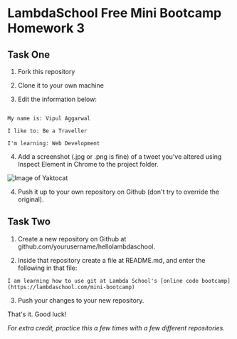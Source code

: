 # LambdaSchool Free Mini Bootcamp Homework 3 #

## Task One ##

1. Fork this repository

2. Clone it to your own machine

3. Edit the information below:


```

My name is: Vipul Aggarwal

I like to: Be a Traveller 

I'm learning: Web Development 

```

4. Add a screenshot (.jpg or .png is fine) of a tweet you've altered using Inspect Element in Chrome to the project folder.

![Image of Yaktocat](https://octodex.github.com/images/yaktocat.png)

4. Push it up to your own repository on Github (don't try to override the original).

## Task Two ##

1. Create a new repository on Github at github.com/yourusername/hellolambdaschool.

2. Inside that repository create a file at README.md, and enter the following in that file:

```
I am learning how to use git at Lambda School's [online code bootcamp](https://lambdaschool.com/mini-bootcamp)
```

3. Push your changes to your new repository.

That's it. Good luck!

*For extra credit, practice this a few times with a few different repositories.*
